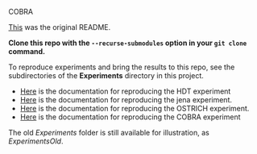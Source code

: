 COBRA

[This](README_ORIG.md) was the original README.

**Clone this repo with the `--recurse-submodules` option in your `git clone` command.**

To reproduce experiments and bring the results to this repo, see the subdirectories of the **Experiments** directory in this project.
- [Here](Experiments/HDT/README.md) is the documentation for reproducing the HDT experiment
- [Here](Experiments/jena/README.md) is the documentation for reproducing the jena experiment.
- [Here](Experiments/ostrich/README.md) is the documentation for reproducing the OSTRICH experiment.
- [Here](Experiments/cobra/README.md) is the documentation for reproducing the COBRA experiment

The old *Experiments* folder is still available for illustration, as *ExperimentsOld*.
